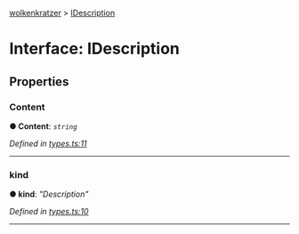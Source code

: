 [wolkenkratzer](../README.md) > [IDescription](../interfaces/idescription.md)



# Interface: IDescription


## Properties
<a id="content"></a>

###  Content

**●  Content**:  *`string`* 

*Defined in [types.ts:11](https://github.com/arminhammer/wolkenkratzer/blob/c1dd44b/src/types.ts#L11)*





___

<a id="kind"></a>

###  kind

**●  kind**:  *"Description"* 

*Defined in [types.ts:10](https://github.com/arminhammer/wolkenkratzer/blob/c1dd44b/src/types.ts#L10)*





___


